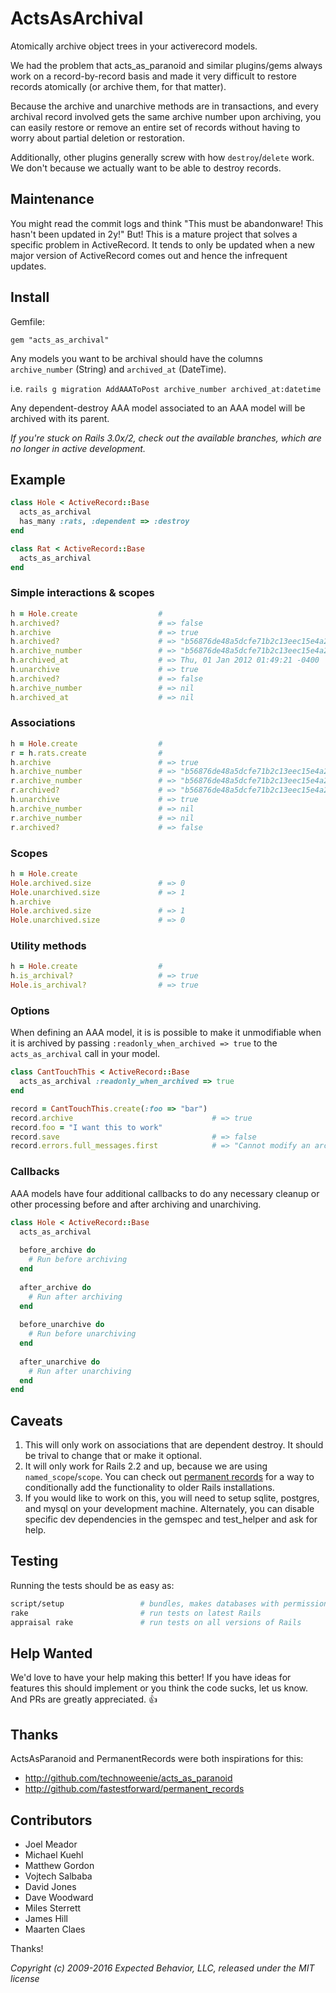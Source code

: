 # ActsAsArchival

Atomically archive object trees in your activerecord models.

We had the problem that acts_as_paranoid and similar plugins/gems
always work on a record-by-record basis and made it very difficult to
restore records atomically (or archive them, for that matter).

Because the archive and unarchive methods are in transactions, and
every archival record involved gets the same archive number upon
archiving, you can easily restore or remove an entire set of records
without having to worry about partial deletion or restoration.

Additionally, other plugins generally screw with how
`destroy`/`delete` work.  We don't because we actually want to be able
to destroy records.

## Maintenance

You might read the commit logs and think "This must be abandonware! This hasn't been updated in 2y!" But! This is a mature project that solves a specific problem in ActiveRecord. It tends to only be updated when a new major version of ActiveRecord comes out and hence the infrequent updates.

## Install

Gemfile:

`gem "acts_as_archival"`

Any models you want to be archival should have the columns `archive_number` (String) and `archived_at` (DateTime).

i.e. `rails g migration AddAAAToPost archive_number archived_at:datetime`

Any dependent-destroy AAA model associated to an AAA model will be archived with its parent.

_If you're stuck on Rails 3.0x/2, check out the available branches, which are no longer in active development._

## Example

``` ruby
class Hole < ActiveRecord::Base
  acts_as_archival
  has_many :rats, :dependent => :destroy
end

class Rat < ActiveRecord::Base
  acts_as_archival
end
```

### Simple interactions & scopes

``` ruby
h = Hole.create                  #
h.archived?                      # => false
h.archive                        # => true
h.archived?                      # => "b56876de48a5dcfe71b2c13eec15e4a2"
h.archive_number                 # => "b56876de48a5dcfe71b2c13eec15e4a2"
h.archived_at                    # => Thu, 01 Jan 2012 01:49:21 -0400
h.unarchive                      # => true
h.archived?                      # => false
h.archive_number                 # => nil
h.archived_at                    # => nil
```

### Associations

``` ruby
h = Hole.create                  #
r = h.rats.create                #
h.archive                        # => true
h.archive_number                 # => "b56876de48a5dcfe71b2c13eec15e4a2"
r.archive_number                 # => "b56876de48a5dcfe71b2c13eec15e4a2"
r.archived?                      # => "b56876de48a5dcfe71b2c13eec15e4a2"
h.unarchive                      # => true
h.archive_number                 # => nil
r.archive_number                 # => nil
r.archived?                      # => false
```

### Scopes

``` ruby
h = Hole.create
Hole.archived.size               # => 0
Hole.unarchived.size             # => 1
h.archive
Hole.archived.size               # => 1
Hole.unarchived.size             # => 0
```

### Utility methods

``` ruby
h = Hole.create                  #
h.is_archival?                   # => true
Hole.is_archival?                # => true
```

### Options

When defining an AAA model, it is is possible to make it unmodifiable
when it is archived by passing `:readonly_when_archived => true` to the
`acts_as_archival` call in your model.

``` ruby
class CantTouchThis < ActiveRecord::Base
  acts_as_archival :readonly_when_archived => true
end

record = CantTouchThis.create(:foo => "bar")
record.archive                               # => true
record.foo = "I want this to work"
record.save                                  # => false
record.errors.full_messages.first            # => "Cannot modify an archived record."
```

### Callbacks

AAA models have four additional callbacks to do any necessary cleanup or other processing before and after archiving and unarchiving.

``` ruby
class Hole < ActiveRecord::Base
  acts_as_archival
  
  before_archive do
    # Run before archiving
  end
  
  after_archive do
    # Run after archiving
  end
  
  before_unarchive do
    # Run before unarchiving
  end
  
  after_unarchive do
    # Run after unarchiving
  end
end
```

## Caveats

1. This will only work on associations that are dependent destroy. It
should be trival to change that or make it optional.
1. It will only work for Rails 2.2 and up, because we are using
`named_scope`/`scope`. You can check out [permanent records](http://github.com/fastestforward/permanent_records) for a way
to conditionally add the functionality to older Rails installations.
1. If you would like to work on this, you will need to setup sqlite, postgres, and mysql on your development machine. Alternately, you can disable specific dev dependencies in the gemspec and test_helper and ask for help.

## Testing

Running the tests should be as easy as:

```  bash
script/setup                 # bundles, makes databases with permissions
rake                         # run tests on latest Rails
appraisal rake               # run tests on all versions of Rails
```

## Help Wanted

We'd love to have your help making this better! If you have ideas for features this should implement or you think the code sucks, let us know. And PRs are greatly appreciated. :+1:

## Thanks

ActsAsParanoid and PermanentRecords were both inspirations for this:

* http://github.com/technoweenie/acts_as_paranoid
* http://github.com/fastestforward/permanent_records

## Contributors

* Joel Meador
* Michael Kuehl
* Matthew Gordon
* Vojtech Salbaba
* David Jones
* Dave Woodward
* Miles Sterrett
* James Hill
* Maarten Claes

Thanks!

*Copyright (c) 2009-2016 Expected Behavior, LLC, released under the MIT license*
